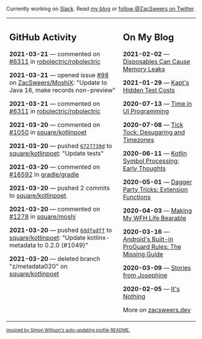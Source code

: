 Currently working on [Slack](https://slack.com/). Read [my blog](https://zacsweers.dev/) or [follow @ZacSweers on Twitter](https://twitter.com/ZacSweers).

<table><tr><td valign="top" width="60%">

## GitHub Activity
<!-- githubActivity starts -->
**2021-03-21** — commented on [#6311](https://github.com/robolectric/robolectric/issues/6311#issuecomment-803672717) in [robolectric/robolectric](https://api.github.com/repos/robolectric/robolectric)

**2021-03-21** — opened issue [#98](https://api.github.com/repos/ZacSweers/MoshiX/issues/98) on [ZacSweers/MoshiX](https://api.github.com/repos/ZacSweers/MoshiX): "Update to Java 16, make records non-preview"

**2021-03-21** — commented on [#6311](https://github.com/robolectric/robolectric/issues/6311#issuecomment-803511875) in [robolectric/robolectric](https://api.github.com/repos/robolectric/robolectric)

**2021-03-20** — commented on [#1050](https://github.com/square/kotlinpoet/pull/1050#issuecomment-803492092) in [square/kotlinpoet](https://api.github.com/repos/square/kotlinpoet)

**2021-03-20** — pushed [`6727739d`](https://github.com/square/kotlinpoet/commit/6727739d0589197986c9e16c25c8d73800a58843) to [square/kotlinpoet](https://api.github.com/repos/square/kotlinpoet): "Update tests"

**2021-03-20** — commented on [#16592](https://github.com/gradle/gradle/issues/16592#issuecomment-803490968) in [gradle/gradle](https://api.github.com/repos/gradle/gradle)

**2021-03-20** — pushed 2 commits to [square/kotlinpoet](https://api.github.com/repos/square/kotlinpoet).

**2021-03-20** — commented on [#1278](https://github.com/square/moshi/issues/1278#issuecomment-803476334) in [square/moshi](https://api.github.com/repos/square/moshi)

**2021-03-20** — pushed [`6ddfadff`](https://github.com/square/kotlinpoet/commit/6ddfadffb581d4b22a8e83ee4fa3060c2a30d374) to [square/kotlinpoet](https://api.github.com/repos/square/kotlinpoet): "Update kotlinx-metadata to 0.2.0 (#1049)"

**2021-03-20** — deleted branch "z/metadata020" on [square/kotlinpoet](https://api.github.com/repos/square/kotlinpoet)
<!-- githubActivity ends -->
</td><td valign="top" width="40%">

## On My Blog
<!-- blog starts -->
**2021-02-02** — [Disposables Can Cause Memory Leaks](https://www.zacsweers.dev/disposables-can-cause-memory-leaks/)

**2021-01-29** — [Kapt's Hidden Test Costs](https://www.zacsweers.dev/kapts-hidden-test-costs/)

**2020-07-13** — [Time in UI Programming](https://www.zacsweers.dev/time-in-ui/)

**2020-07-08** — [Tick Tock: Desugaring and Timezones](https://www.zacsweers.dev/ticktock-desugaring-timezones/)

**2020-06-11** — [Kotlin Symbol Processing: Early Thoughts](https://www.zacsweers.dev/kotlin-symbol-processor-early-thoughts/)

**2020-05-01** — [Dagger Party Tricks: Extension Functions](https://www.zacsweers.dev/dagger-party-tricks-extension-functions/)

**2020-04-03** — [Making My WFH Life Bearable](https://www.zacsweers.dev/making-wfh-life-bearable/)

**2020-03-16** — [Android's Built-in ProGuard Rules: The Missing Guide](https://www.zacsweers.dev/android-proguard-rules/)

**2020-03-09** — [Stories from Josephine](https://www.zacsweers.dev/stories-from-josephine/)

**2020-02-05** — [It's Nothing](https://www.zacsweers.dev/its-nothing/)
<!-- blog ends -->
More on [zacsweers.dev](https://zacsweers.dev/)
</td></tr></table>

<sub><a href="https://simonwillison.net/2020/Jul/10/self-updating-profile-readme/">Inspired by Simon Willison's auto-updating profile README.</a></sub>